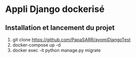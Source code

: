 # Appli Django dockerisé

## Installation et lancement du projet

1. git clone https://github.com/PapaSARR/ayomiDjangoTest
3. docker-compose up -d
4. docker exec -it <container> python manage.py migrate
